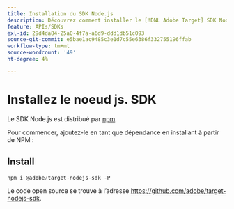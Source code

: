 ```yaml
---
title: Installation du SDK Node.js
description: Découvrez comment installer le [!DNL Adobe Target] SDK Node.js.
feature: APIs/SDKs
exl-id: 29d4da84-25a0-4f7a-a6d9-ddd1db51c093
source-git-commit: e5bae1ac9485c3e1d7c55e6386f332755196ffab
workflow-type: tm+mt
source-wordcount: '49'
ht-degree: 4%

---
```


# Installez le noeud js. SDK

Le SDK Node.js est distribué par [npm](https://www.npmjs.com/package/@adobe/target-nodejs-sdk).

Pour commencer, ajoutez-le en tant que dépendance en installant à partir de NPM :

## Install

```js {line-numbers="true"}
npm i @adobe/target-nodejs-sdk -P
```

Le code open source se trouve à l’adresse <https://github.com/adobe/target-nodejs-sdk>.
